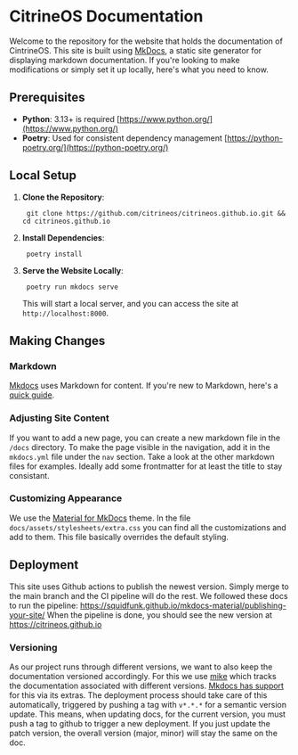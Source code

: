 # CitrineOS Documentation

Welcome to the repository for the website that holds the documentation of CintrineOS.
This site is built using [MkDocs](https://www.mkdocs.org), a static site generator for displaying markdown
documentation.
If you're looking to make modifications or simply set it up locally, here's what you need to know.

## Prerequisites

- **Python**: 3.13+ is required [https://www.python.org/](https://www.python.org/)
- **Poetry**: Used for consistent dependency management [https://python-poetry.org/](https://python-poetry.org/)

## Local Setup

1. **Clone the Repository**: <br/>
   ```shell
    git clone https://github.com/citrineos/citrineos.github.io.git && cd citrineos.github.io
    ```

1. **Install Dependencies**: <br/>
   ```shell
    poetry install
    ```

1. **Serve the Website Locally**:<br/>
   ```shell
    poetry run mkdocs serve   
   ```
   This will start a local server, and you can access the site at `http://localhost:8000`.

[//]: # ( Maybe add docker compose setup Alternatively, you can run `docker compose up` which will install the dependencies, build and serve.)

## Making Changes

### Markdown

[Mkdocs](https://www.mkdocs.org) uses Markdown for content.
If you're new to Markdown, here's a [quick guide](https://www.markdownguide.org/getting-started/).

### Adjusting Site Content

If you want to add a new page, you can create a new markdown file in the `/docs` directory.
To make the page visible in the navigation, add it in the `mkdocs.yml` file under the `nav` section.
Take a look at the other markdown files for examples.
Ideally add some frontmatter for at least the title to stay consistant.

### Customizing Appearance

We use the [Material for MkDocs](https://squidfunk.github.io/mkdocs-material/) theme.
In the file `docs/assets/stylesheets/extra.css` you can find all the customizations and add to them.
This file basically overrides the default styling.

## Deployment

This site uses Github actions to publish the newest version.
Simply merge to the main branch and the CI pipeline will do the rest.
We followed these docs to run the pipeline: https://squidfunk.github.io/mkdocs-material/publishing-your-site/
When the pipeline is done, you should see the new version at https://citrineos.github.io

### Versioning

As our project runs through different versions, we want to also keep the documentation versioned accordingly.
For this we use [mike](https://github.com/jimporter/mike) which tracks the documentation associated with different
versions.
[Mkdocs has support](https://squidfunk.github.io/mkdocs-material/setup/setting-up-versioning/) for this via its extras.
The deployment process should take care of this automatically, triggered by pushing a tag with `v*.*.*` for a semantic
version update.
This means, when updating docs, for the current version, you must push a tag to github to trigger a new deployment.
If you just update the patch version, the overall version (major, minor) will stay the same on the doc. 